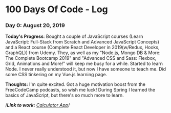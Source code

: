 # 100 Days Of Code - Log

### Day 0: August 20, 2019

**Today's Progress**: Bought a couple of JavaScript courses (Learn JavaScript: Full-Stack from Scratch and Advanced JavaScript Concepts) and a React course (Complete React Developer in 2019(w/Redux, Hooks, GraphQL)) from Udemy. They, as well as my "Node.js, Mongo DB & More: The Complete Bootcamp 2019" and "Advanced CSS and Sass: Flexbox, Grid, Animations and More!" will keep me busy for a while. Started to learn Node. I never really understood it, but now I have someone to teach me. Did some CSS tinkering on my Vue.js learning page.

**Thoughts:** I'm quite excited. Got a huge motivation boost from the FreeCodeCamp podcasts, so wish me luck! During Spring I learned the basics of JavaScript, but there's so much more to learn.

/***Link to work:** [Calculator App](http://www.example.com)*/

###
